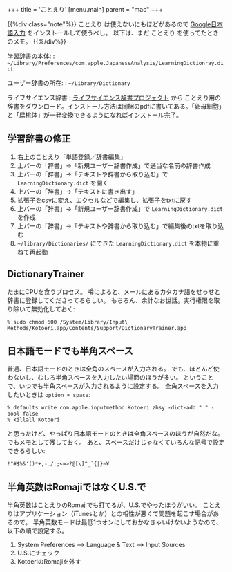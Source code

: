 +++
title = 'ことえり'
[menu.main]
  parent = "mac"
+++

{{%div class="note"%}}
ことえり は使えないにもほどがあるので
[Google日本語入力](http://www.google.co.jp/ime/)
をインストールして使うべし。
以下は、まだ ことえり を使ってたときのメモ。
{{%/div%}}

学習辞書の本体:
:   `~/Library/Preferences/com.apple.JapaneseAnalysis/LearningDictionray.dict`

ユーザー辞書の所在:
:   `~/Library/Dictionary`

ライフサイエンス辞書
:   [ライフサイエンス辞書プロジェクト](http://lsd.pharm.kyoto-u.ac.jp/ja/index.html) から
    ことえり用の辞書をダウンロード。インストール方法は同梱のpdfに書いてある。「卵母細胞」と「扁桃体」が一発変換できるようになればインストール完了。

## 学習辞書の修正

1.  右上のことえり「単語登録／辞書編集」
2.  上バーの「辞書」→「新規ユーザー辞書作成」で適当な名前の辞書作成
3.  上バーの「辞書」→「テキストや辞書から取り込む」で `LearningDictionary.dict` を開く
4.  上バーの「辞書」→「テキストに書き出す」
5.  拡張子をcsvに変え、エクセルなどで編集し、拡張子をtxtに戻す
6.  上バーの「辞書」→「新規ユーザー辞書作成」で `LearningDictionary.dict` を作成
7.  上バーの「辞書」→「テキストや辞書から取り込む」で編集後のtxtを取り込む
8.  `~/library/Dictionaries/` にできた `LearningDictionary.dict` を本物に重ねて再起動

## DictionaryTrainer

たまにCPUを食うプロセス。
噂によると、メールにあるカタカナ語をせっせと辞書に登録してくださってるらしい。
もちろん、余計なお世話。実行権限を取り除いて無効化しておく:

    % sudo chmod 600 /System/Library/Input\ Methods/Kotoeri.app/Contents/Support/DictionaryTrainer.app

## 日本語モードでも半角スペース

普通、日本語モードのときは全角のスペースが入力される。
でも、ほとんど使わないし、むしろ半角スペースを入力したい場面のほうが多い。
ということで、いつでも半角スペースが入力されるように設定する。
全角スペースを入力したいときは `option + space`:

    % defaults write com.apple.inputmethod.Kotoeri zhsy -dict-add " " -bool false
    % killall Kotoeri

と思ったけど、やっぱり日本語モードのときは全角スペースのほうが自然だな。
でもメモとして残しておく。
あと、スペースだけじゃなくていろんな記号で設定できるらしい:

    !"#$%&'()*+,-./:;<=>?@[\]^_`{|}~¥

## 半角英数はRomajiではなくU.S.で

半角英数はことえりのRomajiでも打てるが、U.S.でやったほうがいい。
ことえりはアプリケーション（iTunesとか）との相性が悪くて問題を起こす場合があるので。
半角英数モードは最低1つオンにしておかなきゃいけないようなので、以下の順で設定する。

1.  System Preferences --&gt; Language & Text --&gt; Input Sources
2.  U.S.にチェック
3.  KotoeriのRomajiを外す
